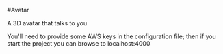 #Avatar

A 3D avatar that talks to you

You'll need to provide some AWS keys in the configuration file; then if you start the project you can browse to localhost:4000
